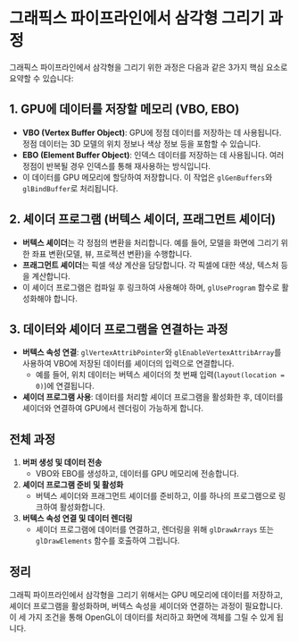  # 그래픽스 파이프라인에서 삼각형 그리기 과정

그래픽스 파이프라인에서 삼각형을 그리기 위한 과정은 다음과 같은 3가지 핵심 요소로 요약할 수 있습니다:

## 1. GPU에 데이터를 저장할 메모리 (VBO, EBO)

- **VBO (Vertex Buffer Object)**: GPU에 정점 데이터를 저장하는 데 사용됩니다. 정점 데이터는 3D 모델의 위치 정보나 색상 정보 등을 포함할 수 있습니다.
- **EBO (Element Buffer Object)**: 인덱스 데이터를 저장하는 데 사용됩니다. 여러 정점이 반복될 경우 인덱스를 통해 재사용하는 방식입니다.
- 이 데이터를 GPU 메모리에 할당하여 저장합니다. 이 작업은 `glGenBuffers`와 `glBindBuffer`로 처리됩니다.

## 2. 셰이더 프로그램 (버텍스 셰이더, 프래그먼트 셰이더)

- **버텍스 셰이더**는 각 정점의 변환을 처리합니다. 예를 들어, 모델을 화면에 그리기 위한 좌표 변환(모델, 뷰, 프로젝션 변환)을 수행합니다.
- **프래그먼트 셰이더**는 픽셀 색상 계산을 담당합니다. 각 픽셀에 대한 색상, 텍스처 등을 계산합니다.
- 이 셰이더 프로그램은 컴파일 후 링크하여 사용해야 하며, `glUseProgram` 함수로 활성화해야 합니다.

## 3. 데이터와 셰이더 프로그램을 연결하는 과정

- **버텍스 속성 연결**: `glVertexAttribPointer`와 `glEnableVertexAttribArray`를 사용하여 VBO에 저장된 데이터를 셰이더의 입력으로 연결합니다.
    - 예를 들어, 위치 데이터는 버텍스 셰이더의 첫 번째 입력(`layout(location = 0)`)에 연결됩니다.
- **셰이더 프로그램 사용**: 데이터를 처리할 셰이더 프로그램을 활성화한 후, 데이터를 셰이더와 연결하여 GPU에서 렌더링이 가능하게 합니다.

## 전체 과정

1. **버퍼 생성 및 데이터 전송**
    - VBO와 EBO를 생성하고, 데이터를 GPU 메모리에 전송합니다.
2. **셰이더 프로그램 준비 및 활성화**
    - 버텍스 셰이더와 프래그먼트 셰이더를 준비하고, 이를 하나의 프로그램으로 링크하여 활성화합니다.
3. **버텍스 속성 연결 및 데이터 렌더링**
    - 셰이더 프로그램에 데이터를 연결하고, 렌더링을 위해 `glDrawArrays` 또는 `glDrawElements` 함수를 호출하여 그립니다.

## 정리

그래픽 파이프라인에서 삼각형을 그리기 위해서는 GPU 메모리에 데이터를 저장하고, 셰이더 프로그램을 활성화하며, 버텍스 속성을 셰이더와 연결하는 과정이 필요합니다. 이 세 가지 조건을 통해 OpenGL이 데이터를 처리하고 화면에 객체를 그릴 수 있게 됩니다.






